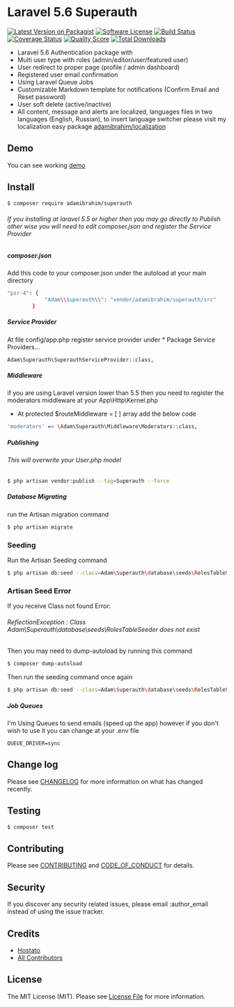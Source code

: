 # Laravel 5.6 Superauth

[![Latest Version on Packagist][ico-version]][link-packagist]
[![Software License][ico-license]](LICENSE.md)
[![Build Status][ico-travis]][link-travis]
[![Coverage Status][ico-scrutinizer]][link-scrutinizer]
[![Quality Score][ico-code-quality]][link-code-quality]
[![Total Downloads][ico-downloads]][link-downloads]

- Laravel 5.6 Authentication package with
- Multi user type with roles (admin/editor/user/featured user)
- User redirect to proper page (profile / admin dashboard)
- Registered user email confirmation 
- Using Laravel Queue Jobs 
- Customizable Markdown template for notifications (Confirm Email and Reset password)
- User soft delete (active/inactive)
- All content, message and alerts are localized, languages files in two languages (English, Russian), to insert language switcher please visit my localization easy package [adamibrahim/localization](https://github.com/adamibrahim/localization)


## Demo

You can see working [demo](https://www.admin.hostato.com)

## Install

``` bash
$ composer require adamibrahim/superauth
```

###### If you installing at laravel 5.5 or higher then you may go directly to Publish other wise you will need to edit composer.json and register the Service Provider

##### composer.json

Add this code to your composer.json under the autoload at your main directory

``` bash
"psr-4": {
            "Adam\\Superauth\\": "vendor/adamibrahim/superauth/src"
        }
```

##### Service Provider

At file config/app.php register service provider under * Package Service Providers...

``` bash
Adam\Superauth\SuperauthServiceProvider::class,
```
##### Middleware 

if you are using Laravel version lower than 5.5 then you need to register the moderators middleware at your App\Http\Kernel.php
 - At protected $routeMiddleware = [ ] array add the below code 

``` bash
'moderators' => \Adam\Superauth\Middleware\Moderators::class,
```

##### Publishing

###### This will overwrite your User.php model 

``` bash
$ php artisan vendor:publish --tag=Superauth --force
```

##### Database Migrating

run the Artisan migration command 

``` bash
$ php artisan migrate
```

### Seeding
Run the Artisan Seeding command

``` bash
$ php artisan db:seed --class=Adam\Superauth\database\seeds\RolesTableSeeder
```

### Artisan Seed Error
If you receive Class not found Error: 
###### ReflectionException : Class Adam\Superauth\database\seeds\RolesTableSeeder does not exist
Then you may need to dump-autoload by running this command 
``` bash
$ composer dump-autoload
```

Then run the seeding command once again

``` bash
$ php artisan db:seed --class=Adam\Superauth\database\seeds\RolesTableSeeder
```

##### Job Queues

I'm Using Queues to send emails (speed up the app) 
however if you don't wish to use it you can change at your .env file

```
QUEUE_DRIVER=sync
```


## Change log

Please see [CHANGELOG](CHANGELOG.md) for more information on what has changed recently.

## Testing

``` bash
$ composer test
```

## Contributing

Please see [CONTRIBUTING](CONTRIBUTING.md) and [CODE_OF_CONDUCT](CODE_OF_CONDUCT.md) for details.

## Security

If you discover any security related issues, please email :author_email instead of using the issue tracker.

## Credits

- [Hostato](http://wwww.hostato.com)
- [All Contributors][link-contributors]

## License

The MIT License (MIT). Please see [License File](LICENSE.md) for more information.

[ico-version]: https://img.shields.io/packagist/v/:vendor/:package_name.svg?style=flat-square
[ico-license]: https://img.shields.io/badge/license-MIT-brightgreen.svg?style=flat-square
[ico-travis]: https://img.shields.io/travis/:vendor/:package_name/master.svg?style=flat-square
[ico-scrutinizer]: https://img.shields.io/scrutinizer/coverage/g/:vendor/:package_name.svg?style=flat-square
[ico-code-quality]: https://img.shields.io/scrutinizer/g/:vendor/:package_name.svg?style=flat-square
[ico-downloads]: https://img.shields.io/packagist/dt/:vendor/:package_name.svg?style=flat-square

[link-packagist]: https://packagist.org/packages/adamibrahim/superauth
[link-travis]: https://travis-ci.org/:vendor/:package_name
[link-scrutinizer]: https://scrutinizer-ci.com/g/:vendor/:package_name/code-structure
[link-code-quality]: https://scrutinizer-ci.com/g/:vendor/:package_name
[link-downloads]: https://packagist.org/packages/adamibrahim/superauth
[link-author]: https://github.com/adamibrahim
[link-contributors]: ../../contributors